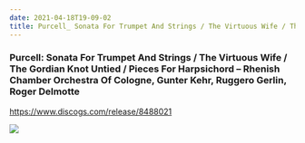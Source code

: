 ```yaml
---
date: 2021-04-18T19-09-02
title: Purcell_ Sonata For Trumpet And Strings / The Virtuous Wife / The Gordian Knot Untied / Pieces For Harpsichord – Rhenish Chamber Orchestra Of Cologne, Gunter Kehr, Ruggero Gerlin, Roger Delmotte
---
```

### Purcell: Sonata For Trumpet And Strings / The Virtuous Wife / The Gordian Knot Untied / Pieces For Harpsichord – Rhenish Chamber Orchestra Of Cologne, Gunter Kehr, Ruggero Gerlin, Roger Delmotte
https://www.discogs.com/release/8488021

![](dayone-moment://E94C80226ED34A3F84B4C058544380DB)
